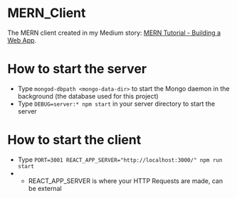 # MERN_Client
The MERN client created in my Medium story: [MERN Tutorial - Building a Web App](https://medium.com/technology-stacks/mern-tutorial-building-a-web-app-be2b1bc0b828 "My MERN Client Tutorial").

# How to start the server
- Type `mongod-dbpath <mongo-data-dir>` to start the Mongo daemon in the background (the database used for this project)
- Type `DEBUG=server:* npm start` in your server directory to start the server

# How to start the client
- Type `PORT=3001 REACT_APP_SERVER="http://localhost:3000/" npm run start`
- - REACT_APP_SERVER is where your HTTP Requests are made, can be external 
